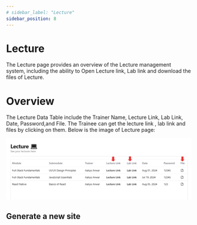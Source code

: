```yaml
---
# sidebar_label: "Lecture"
sidebar_position: 8
---
```


<link rel="stylesheet" href="path/to/custom.css"/>

# Lecture

<div class="mt-5">The Lecture page provides an overview of the Lecture management system, including the ability to Open Lecture link, Lab link and download the files of Lecture.</div>

<h1 class="font-bold mt-5">Overview</h1>
<div class="mt-5">The Lecture Data Table include the Trainer Name, Lecture Link, Lab Link, Date, Password,and File. The Trainee can get the lecture link , lab link and files by clicking on them. Below is the image of Lecture page:</div>

<img src="https://github.com/aisaanwar62/Docusaurus-document/blob/main/static/img/trainee-lecture.png?raw=true
" class="w-auto h-auto my-8 border shadow-md"/>

## Generate a new site

